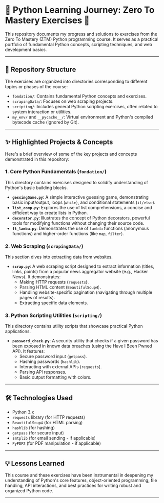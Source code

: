 # 🐍 Python Learning Journey: Zero To Mastery Exercises 🐍

This repository documents my progress and solutions to exercises from the
Zero To Mastery (ZTM) Python programming course. It serves as a practical
portfolio of fundamental Python concepts, scripting techniques, and web
development basics.

---

## 📁 Repository Structure

The exercises are organized into directories corresponding to different topics or phases of the course:

* `fondation/`: Contains fundamental Python concepts and exercises.
* `scrapingData/`: Focuses on web scraping projects.
* `scripting/`: Includes general Python scripting exercises, often related to system interaction or utilities.
* `my_env/` and `__pycache__/`: Virtual environment and Python's compiled bytecode cache (ignored by Git).

---

## ✨ Highlighted Projects & Concepts

Here's a brief overview of some of the key projects and concepts demonstrated in this repository:

### 1. **Core Python Fundamentals (`fondation/`)**

This directory contains exercises designed to solidify understanding of Python's basic building blocks.

* **`gessingGame.py`**: A simple interactive guessing game, demonstrating basic input/output, loops (`while`), and conditional statements (`if/else`).
* **`list_comp.py`**: Explores the use of list comprehensions, a concise and efficient way to create lists in Python.
* **`decorator.py`**: Illustrates the concept of Python decorators, powerful tools for modifying functions without changing their source code.
* **`ft_lamba.py`**: Demonstrates the use of `lambda` functions (anonymous functions) and higher-order functions (like `map`, `filter`).

### 2. **Web Scraping (`scrapingData/`)**

This section dives into extracting data from websites.

* **`scrap.py`**: A web scraping script designed to extract information (titles, links, points) from a popular news aggregator website (e.g., Hacker News). It demonstrates:
    * Making HTTP requests (`requests`).
    * Parsing HTML content (`BeautifulSoup4`).
    * Handling website-specific pagination (navigating through multiple pages of results).
    * Extracting specific data elements.

### 3. **Python Scripting Utilities (`scripting/`)**

This directory contains utility scripts that showcase practical Python applications.

* **`password_check.py`**: A security utility that checks if a given password has been exposed in known data breaches (using the Have I Been Pwned API). It features:
    * Secure password input (`getpass`).
    * Hashing passwords (`hashlib`).
    * Interacting with external APIs (`requests`).
    * Parsing API responses.
    * Basic output formatting with colors.

---

## 🛠️ Technologies Used

* Python 3.x
* `requests` library (for HTTP requests)
* `BeautifulSoup4` (for HTML parsing)
* `hashlib` (for hashing)
* `getpass` (for secure input)
* `smtplib` (for email sending - if applicable)
* `PyPDF2` (for PDF manipulation - if applicable)

---

## 💡 Lessons Learned

This course and these exercises have been instrumental in deepening my understanding of Python's core features, object-oriented programming, file handling, API interactions, and best practices for writing robust and organized Python code.

---
